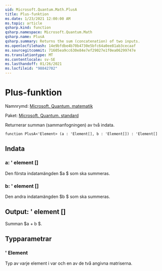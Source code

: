 ```yaml
---
uid: Microsoft.Quantum.Math.PlusA
title: Plus-funktion
ms.date: 1/23/2021 12:00:00 AM
ms.topic: article
qsharp.kind: function
qsharp.namespace: Microsoft.Quantum.Math
qsharp.name: PlusA
qsharp.summary: Returns the sum (concatenation) of two inputs.
ms.openlocfilehash: 14e9bfdbe4b70b4730e5bfc64a0ee81ab3cecaaf
ms.sourcegitcommit: 71605ea9cc630e84e7ef29027e1f0ea06299747e
ms.translationtype: MT
ms.contentlocale: sv-SE
ms.lasthandoff: 01/26/2021
ms.locfileid: "98842702"
---
```

# <a name="plusa-function"></a>Plus-funktion

Namnrymd: [Microsoft. Quantum. matematik](xref:Microsoft.Quantum.Math)

Paket: [Microsoft. Quantum. standard](https://nuget.org/packages/Microsoft.Quantum.Standard)


Returnerar summan (sammanfogningen) av två indata.

```qsharp
function PlusA<'Element> (a : 'Element[], b : 'Element[]) : 'Element[]
```


## <a name="input"></a>Indata

### <a name="a--element"></a>a: ' element []

Den första indatamängden $a $ som ska summeras.


### <a name="b--element"></a>b: ' element []

Den andra indatamängden $b $ som ska summeras.



## <a name="output--element"></a>Output: ' element []

Summan $a + b $.

## <a name="type-parameters"></a>Typparametrar

### <a name="element"></a>' Element

Typ av varje element i var och en av de två angivna matriserna.